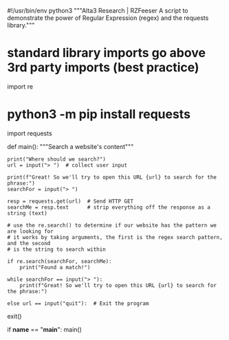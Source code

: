 #!/usr/bin/env python3
"""Alta3 Research | RZFeeser
A script to demonstrate the power of Regular Expression (regex) and
the requests library."""

# standard library imports go above 3rd party imports (best practice)
import re

# python3 -m pip install requests
import requests

def main():
    """Search a website's content"""

    print("Where should we search?")
    url = input("> ")  # collect user input

    print(f"Great! So we'll try to open this URL {url} to search for the phrase:")
    searchFor = input("> ")

    resp = requests.get(url)  # Send HTTP GET
    searchMe = resp.text      # strip everything off the response as a string (text)

    # use the re.search() to determine if our website has the pattern we are looking for
    # it works by taking arguments, the first is the regex search pattern, and the second
    # is the string to search within

    if re.search(searchFor, searchMe):
        print("Found a match!")

    while searchFor == input("> "):
        print(f"Great! So we'll try to open this URL {url} to search for the phrase:")

    else url == input("quit"):  # Exit the program
exit()


if __name__ == "__main__":
    main()
